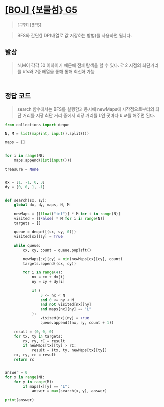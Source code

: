 # [[BOJ] {보물섬} G5](<[문제링크](https://www.acmicpc.net/problem/2589)>)

> [구현] [BFS]

> BFS와 간단한 DP(배열로 값 저장하는 방법)를 사용하면 됩니다.

## 발상

> N,M이 각각 50 이하이기 때문에 전체 탐색을 할 수 있다.
> 각 2 지점의 최단거리를 bfs와 2중 배열을 통해 통해 최신화 가능

## <br>정답 코드

> search 함수에서는 BFS를 실행함과 동시에 newMaps에 시작점으로부터의 최단 거리를 저장
> 최단 거리 중에서 최장 거리를 L인 곳마다 비교를 해주면 된다.

```python
from collections import deque

N, M = list(map(int, input().split()))

maps = []


for i in range(N):
    maps.append(list(input()))

treasure = None


dx = [1, -1, 0, 0]
dy = [0, 0, 1, -1]


def search(sx, sy):
    global dx, dy, maps, N, M

    newMaps = [[float("inf")] * M for i in range(N)]
    visited = [[False] * M for i in range(N)]
    targets = []

    queue = deque([(sx, sy, 0)])
    visited[sx][sy] = True

    while queue:
        cx, cy, count = queue.popleft()

        newMaps[cx][cy] = min(newMaps[cx][cy], count)
        targets.append((cx, cy))

        for i in range(4):
            nx = cx + dx[i]
            ny = cy + dy[i]

            if (
                0 <= nx < N
                and 0 <= ny < M
                and not visited[nx][ny]
                and maps[nx][ny] == "L"
            ):
                visited[nx][ny] = True
                queue.append((nx, ny, count + 1))

    result = (0, 0, 0)
    for tx, ty in targets:
        rx, ry, rC = result
        if newMaps[tx][ty] > rC:
            result = (tx, ty, newMaps[tx][ty])
    rx, ry, rc = result
    return rc


answer = 0
for x in range(N):
    for y in range(M):
        if maps[x][y] == "L":
            answer = max(search(x, y), answer)

print(answer)

```
